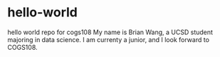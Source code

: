 # hello-world
hello world repo for cogs108
My name is Brian Wang, a UCSD student majoring in data science. I am currenty a junior, and I look forward to COGS108.
